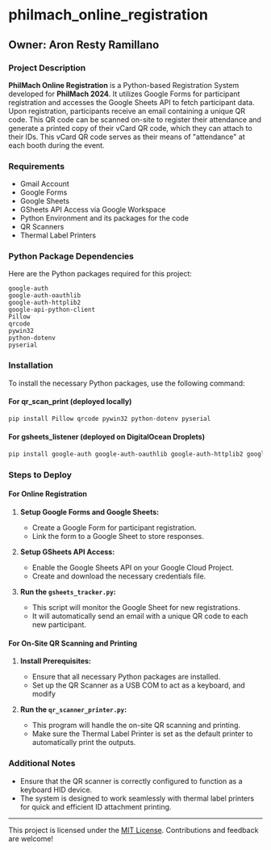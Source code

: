 # philmach_online_registration

## Owner: Aron Resty Ramillano

### Project Description

**PhilMach Online Registration** is a Python-based Registration System developed for **PhilMach 2024**. It utilizes Google Forms for participant registration and accesses the Google Sheets API to fetch participant data. Upon registration, participants receive an email containing a unique QR code. This QR code can be scanned on-site to register their attendance and generate a printed copy of their vCard QR code, which they can attach to their IDs. This vCard QR code serves as their means of "attendance" at each booth during the event.

### Requirements

- Gmail Account
- Google Forms
- Google Sheets
- GSheets API Access via Google Workspace
- Python Environment and its packages for the code
- QR Scanners
- Thermal Label Printers

### Python Package Dependencies

Here are the Python packages required for this project:

```plaintext
google-auth
google-auth-oauthlib
google-auth-httplib2
google-api-python-client
Pillow
qrcode
pywin32
python-dotenv
pyserial
```

### Installation

To install the necessary Python packages, use the following command:

#### For qr_scan_print (deployed locally)
```bash
pip install Pillow qrcode pywin32 python-dotenv pyserial
```

#### For gsheets_listener (deployed on DigitalOcean Droplets)
```bash
pip install google-auth google-auth-oauthlib google-auth-httplib2 google-api-python-client Pillow qrcode python-dotenv
```
### Steps to Deploy

#### For Online Registration

1. **Setup Google Forms and Google Sheets:**
   - Create a Google Form for participant registration.
   - Link the form to a Google Sheet to store responses.

2. **Setup GSheets API Access:**
   - Enable the Google Sheets API on your Google Cloud Project.
   - Create and download the necessary credentials file.

3. **Run the `gsheets_tracker.py`:**
   - This script will monitor the Google Sheet for new registrations.
   - It will automatically send an email with a unique QR code to each new participant.

#### For On-Site QR Scanning and Printing

1. **Install Prerequisites:**
   - Ensure that all necessary Python packages are installed.
   - Set up the QR Scanner as a USB COM to act as a keyboard, and modify 

2. **Run the `qr_scanner_printer.py`:**
   - This program will handle the on-site QR scanning and printing.
   - Make sure the Thermal Label Printer is set as the default printer to automatically print the outputs.

### Additional Notes

- Ensure that the QR scanner is correctly configured to function as a keyboard HID device.
- The system is designed to work seamlessly with thermal label printers for quick and efficient ID attachment printing.

---

This project is licensed under the [MIT License](LICENSE). Contributions and feedback are welcome!